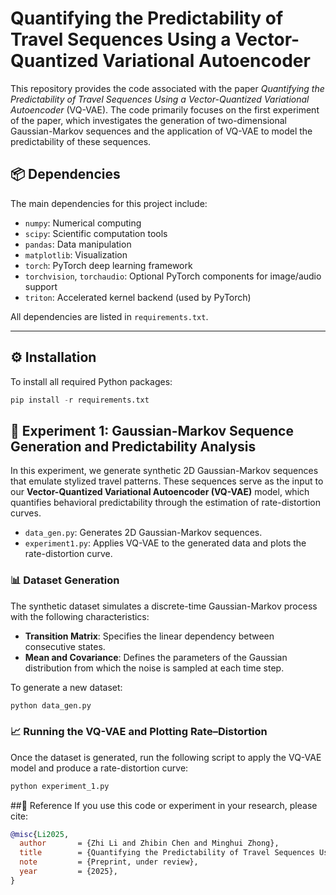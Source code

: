 # Quantifying the Predictability of Travel Sequences Using a Vector-Quantized Variational Autoencoder

This repository provides the code associated with the paper *Quantifying the Predictability of Travel Sequences Using a Vector-Quantized Variational Autoencoder* (VQ-VAE). The code primarily focuses on the first experiment of the paper, which investigates the generation of two-dimensional Gaussian-Markov sequences and the application of VQ-VAE to model the predictability of these sequences.

## 📦 Dependencies

The main dependencies for this project include:

- `numpy`: Numerical computing
- `scipy`: Scientific computation tools
- `pandas`: Data manipulation
- `matplotlib`: Visualization
- `torch`: PyTorch deep learning framework
- `torchvision`, `torchaudio`: Optional PyTorch components for image/audio support
- `triton`: Accelerated kernel backend (used by PyTorch)

All dependencies are listed in `requirements.txt`.

---

## ⚙️ Installation

To install all required Python packages:

```python
pip install -r requirements.txt
```

## 🧪 Experiment 1: Gaussian-Markov Sequence Generation and Predictability Analysis

In this experiment, we generate synthetic 2D Gaussian-Markov sequences that emulate stylized travel patterns. These sequences serve as the input to our **Vector-Quantized Variational Autoencoder (VQ-VAE)** model, which quantifies behavioral predictability through the estimation of rate-distortion curves.

- `data_gen.py`: Generates 2D Gaussian-Markov sequences.
- `experiment1.py`: Applies VQ-VAE to the generated data and plots the rate-distortion curve.

### 📊 Dataset Generation

The synthetic dataset simulates a discrete-time Gaussian-Markov process with the following characteristics:

- **Transition Matrix**: Specifies the linear dependency between consecutive states.
- **Mean and Covariance**: Defines the parameters of the Gaussian distribution from which the noise is sampled at each time step.

To generate a new dataset:

```python
python data_gen.py
```


### 📈 Running the VQ-VAE and Plotting Rate–Distortion

Once the dataset is generated, run the following script to apply the VQ-VAE model and produce a rate-distortion curve:

```python
python experiment_1.py
```

##📄 Reference
If you use this code or experiment in your research, please cite:
```bibtex
@misc{Li2025,
  author       = {Zhi Li and Zhibin Chen and Minghui Zhong},
  title        = {Quantifying the Predictability of Travel Sequences Using a Vector-Quantized Variational Autoencoder},
  note         = {Preprint, under review},
  year         = {2025},
}
